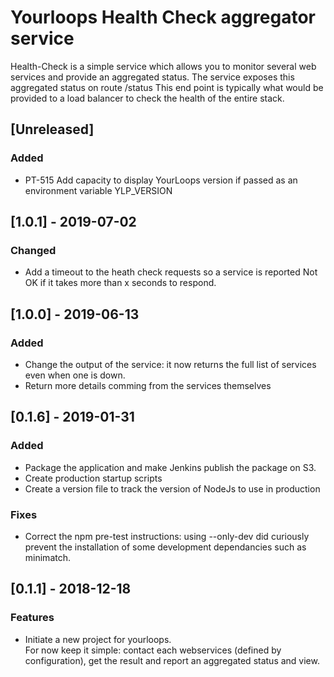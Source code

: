 # Yourloops Health Check aggregator service

Health-Check is a simple service which allows you to monitor several web services and provide an aggregated status.
The service exposes this aggregated status on route /status
This end point is typically what would be provided to a load balancer to check the health of the entire stack.

## [Unreleased]

### Added
- PT-515 Add capacity to display YourLoops version if passed as an environment variable YLP_VERSION

## [1.0.1] - 2019-07-02
### Changed
- Add a timeout to the heath check requests so a service is reported Not OK if it takes more than x seconds to respond.

## [1.0.0] - 2019-06-13
### Added
- Change the output of the service: it now returns the full list of services even when one is down.
- Return more details comming from the services themselves

## [0.1.6] - 2019-01-31
### Added
- Package the application and make Jenkins publish the package on S3.
- Create production startup scripts
- Create a version file to track the version of NodeJs to use in production
### Fixes
- Correct the npm pre-test instructions: using --only-dev did curiously prevent the installation of some development dependancies such as minimatch.

## [0.1.1] - 2018-12-18
### Features
- Initiate a new project for yourloops.  
    For now keep it simple: contact each webservices (defined by configuration), get the result and report an aggregated status and view.